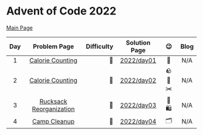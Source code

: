 # Advent of Code 2022

[Main Page](https://adventofcode.com/2022)

| Day |                      Problem Page                       | Difficulty |       Solution Page       |               :wink:               | Blog |
|:--:|:-------------------------------------------------------:| ---: |:-------------------------:|:----------------------------------:| :---: |
|  1 | [Calorie Counting](https://adventofcode.com/2022/day/1) | :star2: | [2022/day01](/2022/day01) |               :cake:               | N/A |
|  2 | [Calorie Counting](https://adventofcode.com/2022/day/2) | :star2: | [2022/day02](/2022/day02) | :rock: :page_with_curl: :scissors: | N/A |
|  3  | [Rucksack Reorganization](https://adventofcode.com/2022/day/3) | :star2: | [2022/day03](/2022/day03) | :handbag: :shopping: | N/A |
|  4  | [Camp Cleanup](https://adventofcode.com/2022/day/4) | :star2: | [2022/day04](/2022/day04) | :card_index_dividers: | N/A |


